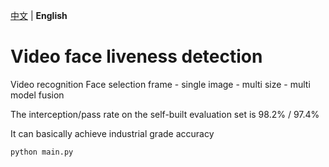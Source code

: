 [中文](README.md) | **English**  

# Video face liveness detection

Video recognition Face selection frame - single image - multi size - multi model fusion

The interception/pass rate on the self-built evaluation set is 98.2% / 97.4%

It can basically achieve industrial grade accuracy

```
python main.py
```
